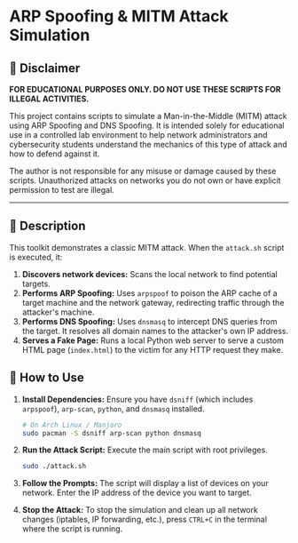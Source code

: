 # ARP Spoofing & MITM Attack Simulation

## 📜 Disclaimer

**FOR EDUCATIONAL PURPOSES ONLY. DO NOT USE THESE SCRIPTS FOR ILLEGAL ACTIVITIES.**

This project contains scripts to simulate a Man-in-the-Middle (MITM) attack using ARP Spoofing and DNS Spoofing. It is intended solely for educational use in a controlled lab environment to help network administrators and cybersecurity students understand the mechanics of this type of attack and how to defend against it.

The author is not responsible for any misuse or damage caused by these scripts. Unauthorized attacks on networks you do not own or have explicit permission to test are illegal.

---

## 📝 Description

This toolkit demonstrates a classic MITM attack. When the `attack.sh` script is executed, it:

1.  **Discovers network devices:** Scans the local network to find potential targets.
2.  **Performs ARP Spoofing:** Uses `arpspoof` to poison the ARP cache of a target machine and the network gateway, redirecting traffic through the attacker's machine.
3.  **Performs DNS Spoofing:** Uses `dnsmasq` to intercept DNS queries from the target. It resolves all domain names to the attacker's own IP address.
4.  **Serves a Fake Page:** Runs a local Python web server to serve a custom HTML page (`index.html`) to the victim for any HTTP request they make.

## 🚀 How to Use

1.  **Install Dependencies:** Ensure you have `dsniff` (which includes `arpspoof`), `arp-scan`, `python`, and `dnsmasq` installed.
    ```bash
    # On Arch Linux / Manjaro
    sudo pacman -S dsniff arp-scan python dnsmasq
    ```

2.  **Run the Attack Script:** Execute the main script with root privileges.
    ```bash
    sudo ./attack.sh
    ```

3.  **Follow the Prompts:** The script will display a list of devices on your network. Enter the IP address of the device you want to target.

4.  **Stop the Attack:** To stop the simulation and clean up all network changes (iptables, IP forwarding, etc.), press `CTRL+C` in the terminal where the script is running.
